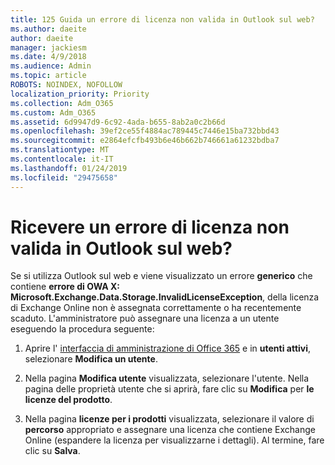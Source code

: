 ```yaml
---
title: 125 Guida un errore di licenza non valida in Outlook sul web?
ms.author: daeite
author: daeite
manager: jackiesm
ms.date: 4/9/2018
ms.audience: Admin
ms.topic: article
ROBOTS: NOINDEX, NOFOLLOW
localization_priority: Priority
ms.collection: Adm_O365
ms.custom: Adm_O365
ms.assetid: 6d9947d9-6c92-4ada-b655-8ab2a0c2b66d
ms.openlocfilehash: 39ef2ce55f4884ac789445c7446e15ba732bbd43
ms.sourcegitcommit: e2864efcfb493b6e46b662b746661a61232bdba7
ms.translationtype: MT
ms.contentlocale: it-IT
ms.lasthandoff: 01/24/2019
ms.locfileid: "29475658"
---
```

# <a name="getting-an-invalid-license-error-in-outlook-on-the-web"></a>Ricevere un errore di licenza non valida in Outlook sul web?

Se si utilizza Outlook sul web e viene visualizzato un errore **generico** che contiene **errore di OWA X: Microsoft.Exchange.Data.Storage.InvalidLicenseException**, della licenza di Exchange Online non è assegnata correttamente o ha recentemente scaduto. L'amministratore può assegnare una licenza a un utente eseguendo la procedura seguente:
  
1. Aprire l' [interfaccia di amministrazione di Office 365](https://portal.office.com/adminportal/home#/homepage) e in **utenti attivi**, selezionare **Modifica un utente**.
    
2. Nella pagina **Modifica utente** visualizzata, selezionare l'utente. Nella pagina delle proprietà utente che si aprirà, fare clic su **Modifica** per **le licenze del prodotto**.
    
3. Nella pagina **licenze per i prodotti** visualizzata, selezionare il valore di **percorso** appropriato e assegnare una licenza che contiene Exchange Online (espandere la licenza per visualizzarne i dettagli). Al termine, fare clic su **Salva**.
    

